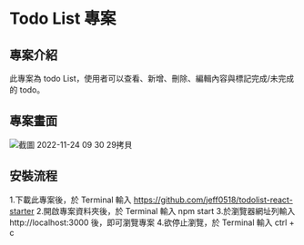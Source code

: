 #  Todo List 專案
## 專案介紹
此專案為 todo List，使用者可以查看、新增、刪除、編輯內容與標記完成/未完成的 todo。

## 專案畫面
![截圖 2022-11-24 09 30 29拷貝](https://user-images.githubusercontent.com/111074613/203675062-caf8e6b6-3c3a-4ff6-96bd-32538ebd3bff.png)

## 安裝流程
1.下載此專案後，於 Terminal 輸入 https://github.com/jeff0518/todolist-react-starter
2.開啟專案資料夾後，於 Terminal 輸入 npm start
3.於瀏覽器網址列輸入 http://localhost:3000 後，即可瀏覽專案
4.欲停止瀏覽，於 Terminal 輸入 ctrl + c
